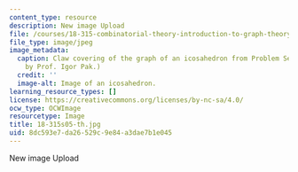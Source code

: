 ```yaml
---
content_type: resource
description: New image Upload
file: /courses/18-315-combinatorial-theory-introduction-to-graph-theory-extremal-and-enumerative-combinatorics-spring-2005/8dc593e7da26529c9e84a3dae7b1e045_18-315s05-th.jpg
file_type: image/jpeg
image_metadata:
  caption: Claw covering of the graph of an icosahedron from Problem Set 2. (Image
    by Prof. Igor Pak.)
  credit: ''
  image-alt: Image of an icosahedron.
learning_resource_types: []
license: https://creativecommons.org/licenses/by-nc-sa/4.0/
ocw_type: OCWImage
resourcetype: Image
title: 18-315s05-th.jpg
uid: 8dc593e7-da26-529c-9e84-a3dae7b1e045
---
```

New image Upload